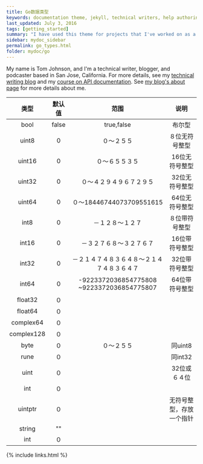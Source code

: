 ```yaml
---
title: Go数据类型
keywords: documentation theme, jekyll, technical writers, help authoring tools, hat replacements
last_updated: July 3, 2016
tags: [getting_started]
summary: "I have used this theme for projects that I've worked on as a professional technical writer."
sidebar: mydoc_sidebar
permalink: go_types.html
folder: mydoc/go
---
```


My name is Tom Johnson, and I'm a technical writer, blogger, and podcaster based in San Jose, California. For more details, see my [technical writing blog](http://idratherbewriting.com) and my [course on API documentation](http://idratherbewriting.com/learnapidoc/).  See [my blog's about page](http://idratherbewriting.com/aboutme/) for more details about me.



| 类型         | 默认值    | 范围                      |  说明     | 
| :----------:| :-------:| :---------------: | :----------: | 
| bool       | false   | true,false                　 |   布尔型        | ｜
| uint8      | 0       | ０～２５５                   　|８位无符号整型    | |
| uint16     | 0       | ０～６５５３５                　|16位无符号整型    | |
| uint32     | 0       | ０～４２９４９６７２９５         |32位无符号整型    | |
| uint64     | 0       | ０～18446744073709551615      |64位无符号整型    | |
| int8       | 0       | －１２８～１２７                |８位带符号整型    | |
| int16      | 0       | －３２７６８～３２７６７         |16位带符号整型     | |
| int32      | 0       | －２１４７４８３６４８～２１４７４８３６４７  | 32位带符号整型| |
| int64      | 0       | \-9223372036854775808 ~9223372036854775807 |64位带符号整型||
| float32    | ０      |                              |           |  |
| float64    | ０      |                              |            |  |
| complex64  | ０      |                              |            |  |
| complex128 | ０      |                              |            |  |
| byte       | ０      |    ０～２５５                  | 同uint8    |  |
| rune       | ０      |                              | 同int32   |  |
| uint       | ０      |                              | 32位或６４位|  |
| int        | ０      |                              |            |  |
| uintptr    | ０      |                              | 无符号整型，存放一个指针  |  |
| string     | ""      |                              |            |  |
| int        | ０      |                              |            |  |




{% include links.html %}
